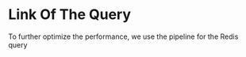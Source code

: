 # Link Of The Query



To further optimize the performance, we use the pipeline for the Redis query

